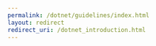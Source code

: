 ```yaml
---
permalink: /dotnet/guidelines/index.html
layout: redirect
redirect_uri: /dotnet_introduction.html
---
```

